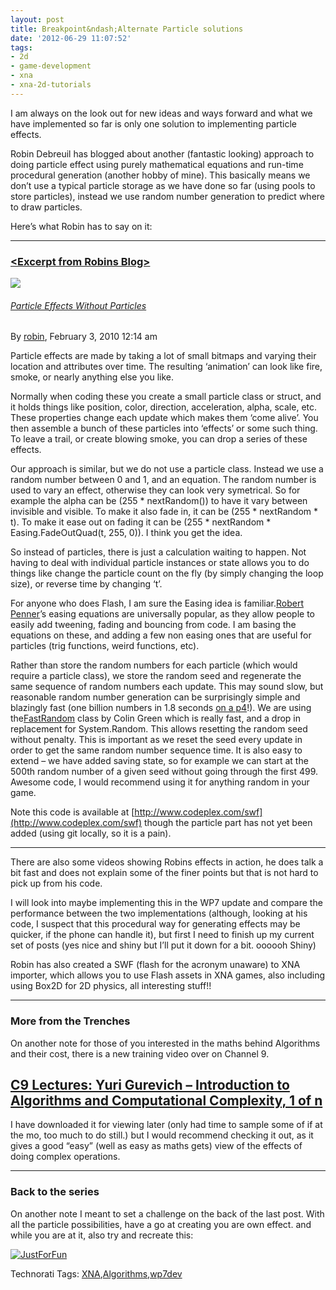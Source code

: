 ```yaml
---
layout: post
title: Breakpoint&ndash;Alternate Particle solutions
date: '2012-06-29 11:07:52'
tags:
- 2d
- game-development
- xna
- xna-2d-tutorials
---
```


I am always on the look out for new ideas and ways forward and what we have implemented so far is only one solution to implementing particle effects.

Robin Debreuil has blogged about another (fantastic looking) approach to doing particle effect using purely mathematical equations and run-time procedural generation (another hobby of mine).  This basically means we don’t use a typical particle storage as we have done so far (using pools to store particles), instead we use random number generation to predict where to draw particles.

Here’s what Robin has to say on it:

 

* * *

 

### [\<Excerpt from Robins Blog\>](http://blog.debreuil.com/?p=62)

![](http://blog.debreuil.com/images/shader01.jpg)

###### [Particle Effects Without Particles](http://blog.debreuil.com/?p=62)

By [robin](http://blog.debreuil.com/?author=1), February 3, 2010 12:14 am

Particle effects are made by taking a lot of small bitmaps and varying their location and attributes over time. The resulting ‘animation’ can look like fire, smoke, or nearly anything else you like.

Normally when coding these you create a small particle class or struct, and it holds things like position, color, direction, acceleration, alpha, scale, etc. These properties change each update which makes them ‘come alive’. You then assemble a bunch of these particles into ‘effects’ or some such thing. To leave a trail, or create blowing smoke, you can drop a series of these effects.

Our approach is similar, but we do not use a particle class. Instead we use a random number between 0 and 1, and an equation. The random number is used to vary an effect, otherwise they can look very symetrical. So for example the alpha can be (255 \* nextRandom()) to have it vary between invisible and visible. To make it also fade in, it can be (255 \* nextRandom \* t). To make it ease out on fading it can be (255 \* nextRandom \* Easing.FadeOutQuad(t, 255, 0)). I think you get the idea.

So instead of particles, there is just a calculation waiting to happen. Not having to deal with individual particle instances or state allows you to do things like change the particle count on the fly (by simply changing the loop size), or reverse time by changing ‘t’.

For anyone who does Flash, I am sure the Easing idea is familiar.[Robert Penner](http://robertpenner.com/)’s easing equations are universally popular, as they allow people to easily add tweening, fading and bouncing from code. I am basing the equations on these, and adding a few non easing ones that are useful for particles (trig functions, weird functions, etc).

Rather than store the random numbers for each particle (which would require a particle class), we store the random seed and regenerate the same sequence of random numbers each update. This may sound slow, but reasonable random number generation can be surprisingly simple and blazingly fast (one billion numbers in 1.8 seconds [on a p4](http://software.intel.com/en-us/articles/fast-random-number-generator-on-the-intel-pentiumr-4-processor/)!). We are using the[FastRandom](http://www.codeproject.com/KB/cs/fastrandom) class by Colin Green which is really fast, and a drop in replacement for System.Random. This allows resetting the random seed without penalty. This is important as we reset the seed every update in order to get the same random number sequence time. It is also easy to extend – we have added saving state, so for example we can start at the 500th random number of a given seed without going through the first 499. Awesome code, I would recommend using it for anything random in your game.

Note this code is available at [http://www.codeplex.com/swf](http://www.codeplex.com/swf) though the particle part has not yet been added (using git locally, so it is a pain).

* * *

There are also some videos showing Robins effects in action, he does talk a bit fast and does not explain some of the finer points but that is not hard to pick up from his code.

 

I will look into maybe implementing this in the WP7 update and compare the performance between the two implementations (although, looking at his code, I suspect that this procedural way for generating effects may be quicker, if the phone can handle it), but first I need to finish up my current set of posts (yes nice and shiny but I’ll put it down for a bit.  oooooh Shiny)

Robin has also created a SWF (flash for the acronym unaware) to XNA importer, which allows you to use Flash assets in XNA games, also including using Box2D for 2D physics, all interesting stuff!!

 

* * *

 

### More from the Trenches

On another note for those of you interested in the maths behind Algorithms and their cost, there is a new training video over on Channel 9.

## [C9 Lectures: Yuri Gurevich – Introduction to Algorithms and Computational Complexity, 1 of n](http://channel9.msdn.com/shows/Going+Deep/C9-Lectures-Algorithms-with-Yuri-Gurevich-Introduction-and-Some-History/)

I have downloaded it for viewing later (only had time to sample some of if at the mo, too much to do still.) but I would recommend checking it out, as it gives a good “easy” (well as easy as maths gets) view of the effects of doing complex operations.

 

* * *

### Back to the series

On another note I meant to set a challenge on the back of the last post.  With all the particle possibilities, have a go at creating you are own effect.  and while you are at it, also try and recreate this:

[![JustForFun](http://xna-uk.net/blogs/darkgenesis/JustForFun_thumb_37EB209E.png "JustForFun")](http://xna-uk.net/blogs/darkgenesis/JustForFun_5A171A56.png)

Technorati Tags: [XNA](http://technorati.com/tags/XNA),[Algorithms](http://technorati.com/tags/Algorithms),[wp7dev](http://technorati.com/tags/wp7dev)
